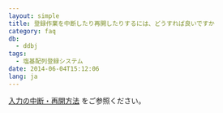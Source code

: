 ```yaml
---
layout: simple
title: 登録作業を中断したり再開したりするには、どうすれば良いですか
category: faq
db:
  - ddbj
tags: 
  - 塩基配列登録システム
date: 2014-06-04T15:12:06
lang: ja
---
```


[入力の中断・再開方法](/ddbj/web-submission-help.html#flow-2-1) をご参照ください。
